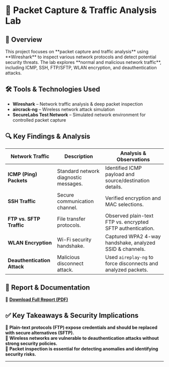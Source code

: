 <h1>📡 Packet Capture & Traffic Analysis Lab</h1>

<h2>📌 Overview</h2>
This project focuses on **packet capture and traffic analysis** using **Wireshark** to inspect various network protocols and detect potential security threats. The lab explores **normal and malicious network traffic**, including ICMP, SSH, FTP/SFTP, WLAN encryption, and deauthentication attacks.

<h2>🛠 Tools & Technologies Used</h2>

- **Wireshark** – Network traffic analysis & deep packet inspection  
- **aircrack-ng** – Wireless network attack simulation  
- **SecureLabs Test Network** – Simulated network environment for controlled packet capture  

<h2>🔍 Key Findings & Analysis</h2>

| Network Traffic | Description | Analysis & Observations |
|----------------|-------------|-------------------------|
| **ICMP (Ping) Packets** | Standard network diagnostic messages. | Identified ICMP payload and source/destination details. |
| **SSH Traffic** | Secure communication channel. | Verified encryption and MAC selections. |
| **FTP vs. SFTP Traffic** | File transfer protocols. | Observed plain-text FTP vs. encrypted SFTP authentication. |
| **WLAN Encryption** | Wi-Fi security handshake. | Captured WPA2 4-way handshake, analyzed SSID & channels. |
| **Deauthentication Attack** | Malicious disconnect attack. | Used `aireplay-ng` to force disconnects and analyzed packets. |

<h2>🚀 Report & Documentation</h2>

📄 **[Download Full Report (PDF)](https://github.com/user-attachments/files/18663150/Performing.Packet.Capture.and.Traffic.Analysis.4e.-.Marc.Corona.pdf)**  

<h2>✅ Key Takeaways & Security Implications</h2>

🔹 **Plain-text protocols (FTP) expose credentials and should be replaced with secure alternatives (SFTP).**  
🔹 **Wireless networks are vulnerable to deauthentication attacks without strong security policies.**  
🔹 **Packet inspection is essential for detecting anomalies and identifying security risks.**  


---
